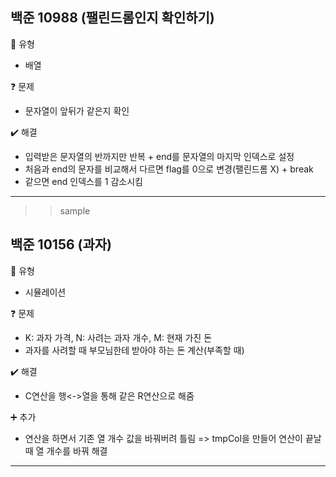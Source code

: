 ## 백준 10988 (팰린드롬인지 확인하기)  
:pushpin: 유형
* 배열

:question: 문제  
* 문자열이 앞뒤가 같은지 확인

:heavy_check_mark: 해결
* 입력받은 문자열의 반까지만 반복 + end를 문자열의 마지막 인덱스로 설정
* 처음과 end의 문자를 비교해서 다르면 flag를 0으로 변경(팰린드롬 X) + break
* 같으면 end 인덱스를 1 감소시킴
  
---

>> sample

## 백준 10156 (과자)
:pushpin: 유형
* 시뮬레이션

:question: 문제
* K: 과자 가격, N: 사려는 과자 개수, M: 현재 가진 돈
* 과자를 사려할 때 부모님한테 받아야 하는 돈 계산(부족할 때)

:heavy_check_mark: 해결  
* C연산을 행<->열을 통해 같은 R연산으로 해줌

:heavy_plus_sign: 추가
* 연산을 하면서 기존 열 개수 값을 바꿔버려 틀림
  => tmpCol을 만들어 연산이 끝날 때 열 개수를 바꿔 해결
  
---  